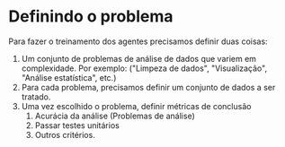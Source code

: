 # Definindo o problema

Para fazer o treinamento dos agentes precisamos definir duas coisas:
1. Um conjunto de problemas de análise de dados que variem em complexidade. Por exemplo: ("Limpeza de dados", "Visualização", "Análise estatística", etc.)
2. Para cada problema, precisamos definir um conjunto de dados a ser tratado.
3. Uma vez escolhido o problema, definir métricas de conclusão
    1. Acurácia da análise (Problemas de análise)
    2. Passar testes unitários
    3. Outros critérios.
